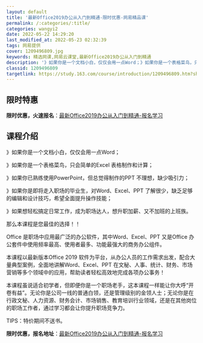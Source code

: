 ```yaml
---
layout: default
title: '最新Office2019办公从入门到精通-限时优惠-网易精品课'
permalink: /:categories/:title/
categories: wangyi2
date: 2022-05-22 14:29:20
last_modified_at: 2022-05-23 02:32:39
tags: 网易提供
cover: 1209496809.jpg
keywords: 精选网课,网易云课堂,最新Office2019办公从入门到精通
description: '》如果你是一个文档小白，仅仅会用一点Word；》如果你是一个表格菜鸟，只会简单的Excel表格制作和计算；》如果你已熟练'
classid: 1209496809
targetlink: https://study.163.com/course/introduction/1209496809.htm?share=1&shareId=1025206652&utm_campaign=share&utm_medium=iphoneShare&utm_source=&utm_u=1025206652
---
```


## 限时特惠

**限时优惠，火速报名**：[最新Office2019办公从入门到精通-报名学习](https://study.163.com/course/introduction/1209496809.htm?share=1&shareId=1025206652&utm_campaign=share&utm_medium=iphoneShare&utm_source=&utm_u=1025206652)

## 课程介绍

》如果你是一个文档小白，仅仅会用一点Word；

》如果你是一个表格菜鸟，只会简单的Excel 表格制作和计算；

》如果你已熟练使用PowerPoint，但总觉得制作的PPT 不理想，缺少吸引力；

》如果你是即将走入职场的毕业生，对Word、Excel、PPT 了解很少，缺乏足够的编辑和设计技巧，希望全面提升操作技能；

》如果想轻松搞定日常工作，成为职场达人，想升职加薪、又不加班的上班族。

那么本课程是您最佳的选择！！

Office 是职场中应用最广泛的办公软件，其中Word、Excel、PPT 又是Office 办公套件中使用频率最高、使用者最多、功能最强大的商务办公组件。

本课程以最新版本Office 2019 软件为平台，从办公人员的工作需求出发，配合大量典型案例，全面地讲解Word、Excel、PPT 在文秘、人事、统计、财务、市场营销等多个领域中的应用，帮助读者轻松高效地完成各项办公事务！

本课程虽说适合初学者，但即便你是一个职场老手，这本课程一样能让你大呼“开卷有益”。无论你是公司一线的普通白领，还是管理级别的金领人士；无论你是在行政文秘、人力资源、财务会计、市场销售、教育培训行业领域，还是在其他岗位的职场工作者，通过学习都会让你提升职场竞争力。

TIPS：特价期间不送书。

**限时优惠，报名地址**：[最新Office2019办公从入门到精通-报名学习](https://study.163.com/course/introduction/1209496809.htm?share=1&shareId=1025206652&utm_campaign=share&utm_medium=iphoneShare&utm_source=&utm_u=1025206652)

